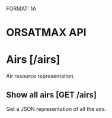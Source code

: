 FORMAT: 1A

# ORSATMAX API

# Airs [/airs]
Air resource representation.

## Show all airs [GET /airs]
Get a JSON representation of all the airs.
